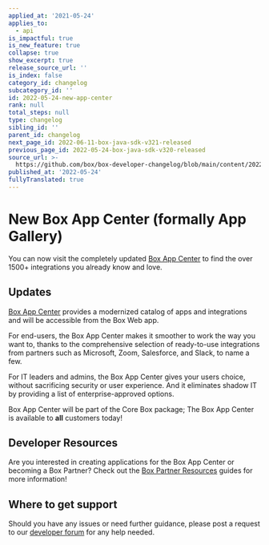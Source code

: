 ```yaml
---
applied_at: '2021-05-24'
applies_to:
  - api
is_impactful: true
is_new_feature: true
collapse: true
show_excerpt: true
release_source_url: ''
is_index: false
category_id: changelog
subcategory_id: ''
id: 2022-05-24-new-app-center
rank: null
total_steps: null
type: changelog
sibling_id: ''
parent_id: changelog
next_page_id: 2022-06-11-box-java-sdk-v321-released
previous_page_id: 2022-05-24-box-java-sdk-v320-released
source_url: >-
  https://github.com/box/box-developer-changelog/blob/main/content/2022/05-24-new-app-center.md
published_at: '2022-05-24'
fullyTranslated: true
---
```

# New Box App Center (formally App Gallery)

You can now visit the completely updated [Box App Center][3] to find the over 1500+ integrations you already know and love.

<!-- more -->

## Updates

[Box App Center][3] provides a modernized catalog of apps and integrations and will be accessible from the Box Web app.

For end-users, the Box App Center makes it smoother to work the way you want to, thanks to the comprehensive selection of ready-to-use integrations from partners such
as Microsoft, Zoom, Salesforce, and Slack, to name a few.

For IT leaders and admins, the Box App Center gives your users choice, without sacrificing security or user experience. And it eliminates shadow IT by providing a
list of enterprise-approved options.

Box App Center will be part of the Core Box package; The Box App Center is available to **all** customers today!

## Developer Resources

Are you interested in creating applications for the Box App Center or becoming a Box Partner? Check out the
[Box Partner Resources][2] guides for more information!

## Where to get support

Should you have any issues or need further guidance, please post a request to
our [developer forum][1] for any help needed.

[1]: https://support.box.com/hc/en-us/community/topics/360001932973-Platform-and-Developer-Forum

[2]: https://support.box.com/hc/en-us/sections/360009473734-Box-Partner-Resources

[3]: https://app.box.com/app-center
